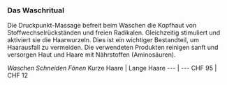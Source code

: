 ### Das Waschritual

Die Druckpunkt-Massage befreit beim Waschen die Kopfhaut von Stoffwechselrückständen und freien Radikalen. Gleichzeitig stimuliert und aktiviert sie die Haarwurzeln. Dies ist ein wichtiger Bestandteil, um Haarausfall zu vermeiden. Die verwendeten Produkten reinigen sanft und versorgen Haut und Haare mit Nährstoffen (Aminosäuren).

_Waschen Schneiden Fönen_
Kurze Haare | Lange Haare
--- | ---
CHF 95 | CHF 12